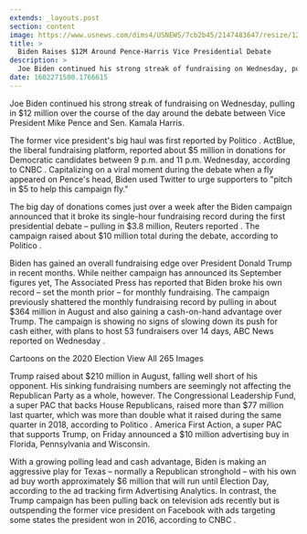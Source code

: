 ```yaml
--- 
extends: _layouts.post 
section: content 
image: https://www.usnews.com/dims4/USNEWS/7cb2b45/2147483647/resize/1200x%3E/quality/85/?url=http%3A%2F%2Fmedia.beam.usnews.com%2F66%2F5bdbf9aacf2e636551bbebba74f8ea%2Fmedia%3A8bae43ac883340f7b1debfd28e538418Election_2020_Debate_48342.jpg 
title: > 
  Biden Raises $12M Around Pence-Harris Vice Presidential Debate 
description: > 
  Joe Biden continued his strong streak of fundraising on Wednesday, pulling in $12 million over the course of the day around the debate between Vice President Mike Pence and Sen. Kamala Harris.ActBlue, the liberal fundraising platform, reported about $5 million in donations for Democratic candidates between 9 p.m. and 11 p.m. Wednesday, according to CNBC .The big day of donations comes just over a week after the Biden campaign announced that it broke its single-hour fundraising record during the first presidential debate – pulling in $3.8 million, Reuters reported .The campaign raised about $10 million total during the debate, according to Politico .Biden has gained an overall fundraising edge over President Donald Trump in recent months. 
date: 1602271500.1766615 
--- 
```

Joe Biden continued his strong streak of fundraising on Wednesday, pulling in $12 million over the course of the day around the debate between Vice President Mike Pence and Sen. Kamala Harris.

The former vice president's big haul was first reported by Politico . ActBlue, the liberal fundraising platform, reported about $5 million in donations for Democratic candidates between 9 p.m. and 11 p.m. Wednesday, according to CNBC . Capitalizing on a viral moment during the debate when a fly appeared on Pence's head, Biden used Twitter to urge supporters to "pitch in $5 to help this campaign fly."

The big day of donations comes just over a week after the Biden campaign announced that it broke its single-hour fundraising record during the first presidential debate – pulling in $3.8 million, Reuters reported . The campaign raised about $10 million total during the debate, according to Politico .

Biden has gained an overall fundraising edge over President Donald Trump in recent months. While neither campaign has announced its September figures yet, The Associated Press has reported that Biden broke his own record – set the month prior – for monthly fundraising. The campaign previously shattered the monthly fundraising record by pulling in about $364 million in August and also gaining a cash-on-hand advantage over Trump. The campaign is showing no signs of slowing down its push for cash either, with plans to host 53 fundraisers over 14 days, ABC News reported on Wednesday .

Cartoons on the 2020 Election View All 265 Images

Trump raised about $210 million in August, falling well short of his opponent. His sinking fundraising numbers are seemingly not affecting the Republican Party as a whole, however. The Congressional Leadership Fund, a super PAC that backs House Republicans, raised more than $77 million last quarter, which was more than double what it raised during the same quarter in 2018, according to Politico . America First Action, a super PAC that supports Trump, on Friday announced a $10 million advertising buy in Florida, Pennsylvania and Wisconsin.

With a growing polling lead and cash advantage, Biden is making an aggressive play for Texas – normally a Republican stronghold – with his own ad buy worth approximately $6 million that will run until Election Day, according to the ad tracking firm Advertising Analytics. In contrast, the Trump campaign has been pulling back on television ads recently but is outspending the former vice president on Facebook with ads targeting some states the president won in 2016, according to CNBC .